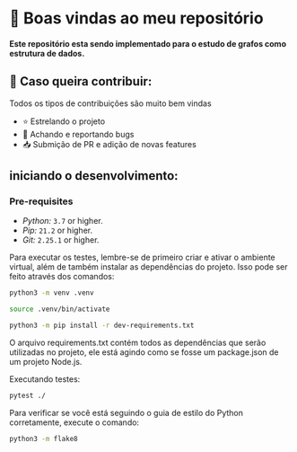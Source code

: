 # 🎉 Boas vindas ao meu repositório
#### Este repositório esta sendo implementado para o estudo de grafos como estrutura de dados.

## 🤝 Caso queira contribuir:
Todos os tipos de contribuições são muito bem vindas

- ⭐️ Estrelando o projeto
- 🐛 Achando e reportando bugs
- 📥 Submição de PR e adição de novas features


## iniciando o desenvolvimento:

### Pre-requisites

- _Python:_ `3.7` or higher.
- _Pip:_ `21.2` or higher.
- _Git:_ `2.25.1` or higher.

Para executar os testes, lembre-se de primeiro criar e ativar o ambiente virtual, além de também instalar as dependências do projeto. Isso pode ser feito através dos comandos:

``` bash
python3 -m venv .venv

source .venv/bin/activate

python3 -m pip install -r dev-requirements.txt
```
O arquivo requirements.txt contém todos as dependências que serão utilizadas no projeto, ele está agindo como se fosse um package.json de um projeto Node.js.

Executando testes:
```bash
pytest ./
```

Para verificar se você está seguindo o guia de estilo do Python corretamente, execute o comando:
```bash
python3 -m flake8
```